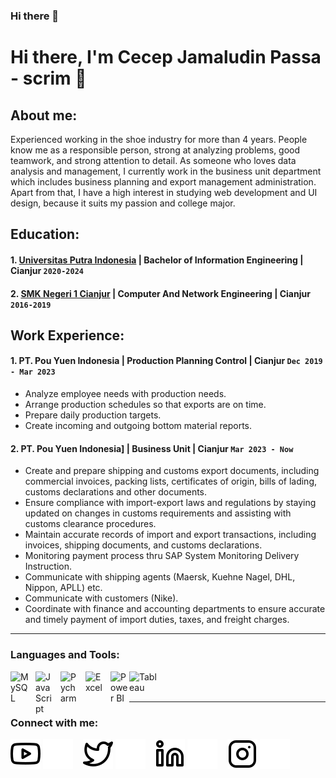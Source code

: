 ### Hi there 👋

# Hi there, I'm Cecep Jamaludin Passa - scrim 👋
## About me:
Experienced working in the shoe industry for more than 4 years. People know me as a responsible person, strong at analyzing problems, good teamwork, and strong attention to detail. As someone who loves data analysis and management, I currently work in the business unit department which includes business planning and export management administration. Apart from that, I have a high interest in studying web development and UI design, because it suits my passion and college major.

## Education:

#### 1. [Universitas Putra Indonesia](https://www.unpi-cianjur.ac.id/) | Bachelor of Information Engineering | Cianjur `2020-2024`
#### 2. [SMK Negeri 1 Cianjur](https://smkn1cianjur.sch.id/) | Computer And Network Engineering | Cianjur `2016-2019`

## Work Experience:
#### 1. PT. Pou Yuen Indonesia | Production Planning Control | Cianjur `Dec 2019 - Mar 2023`
   - Analyze employee needs with production needs.
   - Arrange production schedules so that exports are on time.
   - Prepare daily production targets.
   - Create incoming and outgoing bottom material reports.
#### 2. PT. Pou Yuen Indonesia] | Business Unit | Cianjur `Mar 2023 - Now`
   - Create and prepare shipping and customs export documents, including commercial invoices, packing lists, certificates of origin, bills of lading, customs declarations and other documents.
   - Ensure compliance with import-export laws and regulations by staying updated on changes in customs requirements and assisting with customs clearance procedures.
   - Maintain accurate records of import and export transactions, including invoices, shipping documents, and customs declarations.
   - Monitoring payment process thru SAP System Monitoring Delivery Instruction.
   - Communicate with shipping agents (Maersk, Kuehne Nagel, DHL, Nippon, APLL) etc.
   - Communicate with customers (Nike).
   - Coordinate with finance and accounting departments to ensure accurate and timely payment of import duties, taxes, and freight charges.
---

### Languages and Tools:

[<img align="left" alt="MySQL" width="30px" src="https://cdn.jsdelivr.net/gh/devicons/devicon/icons/mysql/mysql-original.svg" style="padding-right:10px;" />][webdev]
[<img align="left" alt="JavaScript" width="30px" src="https://upload.wikimedia.org/wikipedia/commons/thumb/c/c3/Python-logo-notext.svg/110px-Python-logo-notext.svg.png?20100317150552" style="padding-right:10px;" />][webdev]
[<img align="left" alt="Pycharm" width="30px" src="https://upload.wikimedia.org/wikipedia/commons/thumb/1/1d/PyCharm_Icon.svg/220px-PyCharm_Icon.svg.png" style="padding-right:10px;" />][webdev]
[<img align="left" alt="Excel" width="30px" src="https://is2-ssl.mzstatic.com/image/thumb/Purple126/v4/a8/fd/5a/a8fd5a84-c6f1-355f-3b9f-6e86598efaa3/XCEL.png/1200x630bb.png" style="padding-right:10px;" />][webdev]
[<img align="left" alt="Power BI" width="30px" src="https://powerbi.microsoft.com/pictures/application-logos/svg/powerbi.svg" style="padding-right:0px;" />][webdev]
[<img align="left" alt="Tableau" width="50px" src="https://logos-world.net/wp-content/uploads/2021/10/Tableau-Symbol.png" style="padding-right:10px;" />][webdev]

<br />
<br />

---
### Connect with me:

[![website](./img/youtube-light.svg)](https://www.youtube.com/channel/UC22xix7qvwpYWnSQ5QEYtAQ#gh-light-mode-only)
[![website](./img/youtube-dark.svg)](https://www.youtube.com/channel/UC22xix7qvwpYWnSQ5QEYtAQ#gh-dark-mode-only)
&nbsp;&nbsp;
[![website](./img/twitter-light.svg)](https://twitter.com/vincentwwidyan#gh-light-mode-only)
[![website](./img/twitter-dark.svg)](https://twitter.com/vincentwwidyan#gh-dark-mode-only)
&nbsp;&nbsp;
[![website](./img/linkedin-light.svg)](https://www.linkedin.com/in/vincentwidyan#gh-light-mode-only)
[![website](./img/linkedin-dark.svg)](https://www.linkedin.com/in/vincentwidyan#gh-dark-mode-only)
&nbsp;&nbsp;
[![website](./img/instagram-light.svg)](https://instagram.com/vincentwwidyan#gh-light-mode-only)
[![website](./img/instagram-dark.svg)](https://instagram.com/vincentwwidyan#gh-dark-mode-only)



[webdev]: https://github.com/vincentwidyan/vincentwidyan

